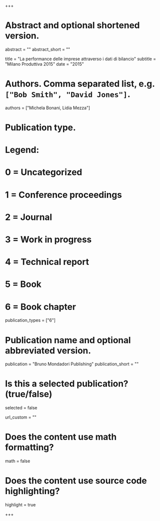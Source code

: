 +++
# Abstract and optional shortened version.
abstract = ""
abstract_short = ""

title = "La performance delle imprese attraverso i dati di bilancio"
subtitle = "Milano Produttiva 2015"
date = "2015"

# Authors. Comma separated list, e.g. `["Bob Smith", "David Jones"]`.
authors = ["Michela Bonani, Lidia Mezza"]

# Publication type.
# Legend:
# 0 = Uncategorized
# 1 = Conference proceedings
# 2 = Journal
# 3 = Work in progress
# 4 = Technical report
# 5 = Book
# 6 = Book chapter
publication_types = ["6"]

# Publication name and optional abbreviated version.
publication = "Bruno Mondadori Publishing"
publication_short = ""

# Is this a selected publication? (true/false)
selected = false

url_custom = ""


# Does the content use math formatting?
math = false 

# Does the content use source code highlighting?
highlight = true


+++
